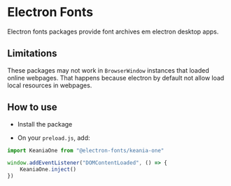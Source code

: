 # Electron Fonts

Electron fonts packages provide font archives em electron desktop apps.

## Limitations

These packages may not work in `BrowserWindow` instances that loaded online webpages. That happens because electron by default not allow load local resources in webpages.

## How to use

* Install the package

* On your `preload.js`, add:

```ts
import KeaniaOne from "@electron-fonts/keania-one"

window.addEventListener("DOMContentLoaded", () => {
    KeaniaOne.inject()
})
```